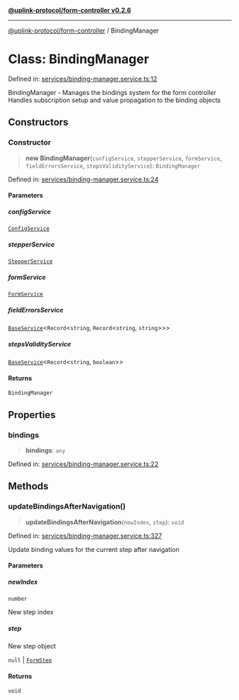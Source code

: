 [**@uplink-protocol/form-controller v0.2.6**](../README.md)

***

[@uplink-protocol/form-controller](../globals.md) / BindingManager

# Class: BindingManager

Defined in: [services/binding-manager.service.ts:12](https://github.com/jmkcoder/uplink-protocol-form-controller/blob/b4197b802291c2a362dd28d04ee111d1534495f5/src/services/binding-manager.service.ts#L12)

BindingManager - Manages the bindings system for the form controller
Handles subscription setup and value propagation to the binding objects

## Constructors

### Constructor

> **new BindingManager**(`configService`, `stepperService`, `formService`, `fieldErrorsService`, `stepsValidityService`): `BindingManager`

Defined in: [services/binding-manager.service.ts:24](https://github.com/jmkcoder/uplink-protocol-form-controller/blob/b4197b802291c2a362dd28d04ee111d1534495f5/src/services/binding-manager.service.ts#L24)

#### Parameters

##### configService

[`ConfigService`](ConfigService.md)

##### stepperService

[`StepperService`](StepperService.md)

##### formService

[`FormService`](FormService.md)

##### fieldErrorsService

[`BaseService`](BaseService.md)\<`Record`\<`string`, `Record`\<`string`, `string`\>\>\>

##### stepsValidityService

[`BaseService`](BaseService.md)\<`Record`\<`string`, `boolean`\>\>

#### Returns

`BindingManager`

## Properties

### bindings

> **bindings**: `any`

Defined in: [services/binding-manager.service.ts:22](https://github.com/jmkcoder/uplink-protocol-form-controller/blob/b4197b802291c2a362dd28d04ee111d1534495f5/src/services/binding-manager.service.ts#L22)

## Methods

### updateBindingsAfterNavigation()

> **updateBindingsAfterNavigation**(`newIndex`, `step`): `void`

Defined in: [services/binding-manager.service.ts:327](https://github.com/jmkcoder/uplink-protocol-form-controller/blob/b4197b802291c2a362dd28d04ee111d1534495f5/src/services/binding-manager.service.ts#L327)

Update binding values for the current step after navigation

#### Parameters

##### newIndex

`number`

New step index

##### step

New step object

`null` | [`FormStep`](../interfaces/FormStep.md)

#### Returns

`void`
